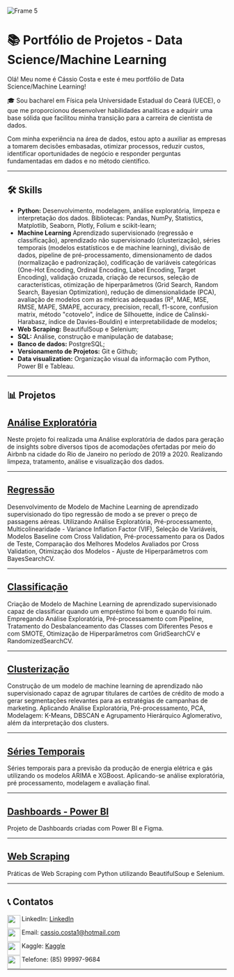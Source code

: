 
![Frame 5](https://github.com/Cassiophysics/Cassiophysics/assets/108491443/23bdf519-2149-4e18-9b3d-5eb33406076f)



# 📚 Portfólio de Projetos - Data Science/Machine Learning

Olá! Meu nome é Cássio Costa e este é meu portfólio de Data Science/Machine Learning!

🎓 Sou bacharel em Física pela Universidade Estadual do Ceará (UECE), o que me proporcionou desenvolver habilidades analíticas e adquirir uma base sólida que facilitou minha transição para a carreira de cientista de dados.

Com minha experiência na área de dados, estou apto a auxiliar as empresas a tomarem decisões embasadas, otimizar processos, reduzir custos, identificar oportunidades de negócio e responder perguntas fundamentadas em dados e no método científico.

_____

## 🛠 Skills
 - **Python:** Desenvolvimento, modelagem, análise exploratória, limpeza e interpretação dos dados. Bibliotecas: Pandas, NumPy, Statistics, Matplotlib, Seaborn, Plotly, Folium e scikit-learn;
 - **Machine Learning** Aprendizado supervisionado (regressão e classificação), aprendizado não supervisionado (clusterização), séries temporais
(modelos estatísticos e de machine learning), divisão de dados, pipeline de
pré-processamento, dimensionamento de dados (normalização e
padronização), codificação de variáveis categóricas (One-Hot Encoding,
Ordinal Encoding, Label Encoding, Target Encoding), validação cruzada,
criação de recursos, seleção de características, otimização de
hiperparâmetros (Grid Search, Random Search, Bayesian Optimization),
redução de dimensionalidade (PCA), avaliação de modelos com as métricas
adequadas (R², MAE, MSE, RMSE, MAPE, SMAPE, accuracy, precision,
recall, f1-score, confusion matrix, método "cotovelo", índice de Silhouette,
índice de Calinski-Harabasz, índice de Davies-Bouldin) e interpretabilidade de
modelos;
- **Web Scraping:** BeautifulSoup e Selenium;
- **SQL:** Análise, construção e manipulação de database;
- **Banco de dados:** PostgreSQL;
- **Versionamento de Projetos:** Git e Github;
- **Data visualization:** Organização visual da informação com Python, Power BI e Tableau.
  
 _____
  
  ## 📊 Projetos
  
  ## [Análise Exploratória](https://github.com/Cassiophysics/Analise-Exploratoria-Airbnb-RJ)
  
  Neste projeto foi realizada uma Análise exploratória de dados para geração de insights sobre diversos tipos de acomodações ofertadas por meio do Airbnb na cidade do Rio de Janeiro no período de 2019 a 2020. Realizando limpeza, tratamento, análise e visualização dos dados.
  
  _____
  
  ## [Regressão](https://github.com/Cassiophysics/ML_regressao_predicao)
  
  Desenvolvimento de Modelo de Machine Learning de aprendizado supervisionado do tipo regressão de modo a se prever o preço de passagens aéreas. Utilizando Análise Exploratória, Pré-processamento, Multicolinearidade - Variance Inflation Factor (VIF), Seleção de Variáveis, Modelos Baseline com Cross Validation, Pré-processamento para os Dados de Teste, Comparação dos Melhores Modelos Avaliados por Cross Validation, Otimização dos Modelos - Ajuste de Hiperparâmetros com BayesSearchCV.
  
  _____
  
## [Classificação](https://github.com/Cassiophysics/ML_classificacao_credito_risco)
  
  Criação de Modelo de Machine Learning de aprendizado supervisionado capaz de classificar quando um empréstimo foi bom e quando foi ruim. Empregando Análise Exploratória, Pré-processamento com Pipeline, Tratamento do Desbalanceamento das Classes com Diferentes Pesos e com SMOTE, Otimização de Hiperparâmetros com GridSearchCV e RandomizedSearchCV.
 
____

## [Clusterização](https://github.com/Cassiophysics/ML_clustering_credit_card)

Construção de um modelo de machine learning de aprendizado não supervisionado capaz  de agrupar titulares de cartões de crédito de modo a gerar segmentações relevantes para as estratégias de campanhas de marketing. Aplicando Análise Exploratória, Pré-processamento, PCA, Modelagem: K-Means, DBSCAN e Agrupamento Hierárquico Aglomerativo, além da interpretação dos clusters.

____

## [Séries Temporais](https://github.com/Cassiophysics/Previsao_Serie_Temporal)

Séries temporais para a previsão da produção de energia elétrica e gás utilizando os modelos ARIMA e XGBoost. Aplicando-se análise exploratória, pré processamento, modelagem e avaliação final.

____

## [Dashboards - Power BI](https://github.com/Cassiophysics/Dashboards_PowerBI/tree/main)

Projeto de Dashboards criadas com Power BI e Figma.
  
  _____
  
## [Web Scraping](https://github.com/Cassiophysics/webscraping_beautifulsoup_selenium)
  
  Práticas de Web Scraping com Python utilizando BeautifulSoup e Selenium.
  
  _____
  
  ## 📞 Contatos
 

<img src="https://user-images.githubusercontent.com/108491443/214460598-146f3e63-7850-4c51-8112-e1817b75c4d0.png" width="30" height="30" align="left">LinkedIn: [LinkedIn](https://www.linkedin.com/in/c%C3%A1ssio-costa-08598a20b/) 
 
<img src="https://user-images.githubusercontent.com/108491443/214460746-41728013-0a52-445a-a91a-5ec83749c1bf.png" width="30" height="30" align="left">Email: cassio.costa1@hotmail.com
 
<img src="https://user-images.githubusercontent.com/108491443/214463474-6d4551fb-1691-472d-acd9-fe699c8de4de.png" width="30" height="30" align="left">Kaggle: [Kaggle](https://www.kaggle.com/datacassio)
 
<img src="https://user-images.githubusercontent.com/108491443/214461467-38a95929-d4c6-4074-bf71-86727f0d8c13.png" width="30" height="30" align="left">Telefone: (85) 99997-9684

___
 

